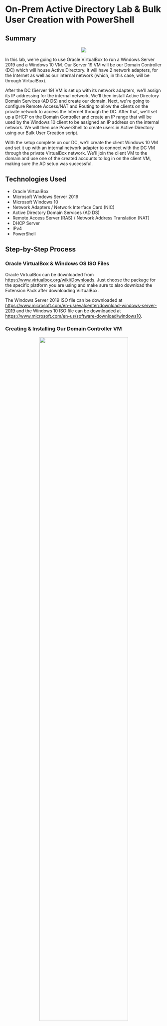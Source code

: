 # On-Prem Active Directory Lab & Bulk User Creation with PowerShell

## Summary
<div align="center">
	<img src="https://github.com/mohammedshahwan/Active-Directory/blob/main/assets/ADDiagram.png">
</div>

In this lab, we're going to use Oracle VirtualBox to run a Windows Server 2019 and a Windows 10 VM. Our Server 19 VM will be our Domain Controller (DC) which will house Active Directory. It will have 2 network adapters, for the Internet as well as our internal network (which, in this case, will be through VirtualBox).

After the DC (Server 19) VM is set up with its network adapters, we'll assign its IP addressing for the internal network.
We'll then install Active Directory Domain Services (AD DS) and create our domain.
Next, we're going to configure Remote Access/NAT and Routing to allow the clients on the private network to access the Internet through the DC.
After that, we'll set up a DHCP on the Domain Controller and create an IP range that will be used by the Windows 10 client to be assigned an IP address on the internal network.
We will then use PowerShell to create users in Active Directory using our Bulk User Creation script.

With the setup complete on our DC, we'll create the client Windows 10 VM and set it up with an internal network adapter to connect with the DC VM through the private VirtualBox network.
We'll join the client VM to the domain and use one of the created accounts to log in on the client VM, making sure the AD setup was successful.

## Technologies Used
  - Oracle VirtualBox
  - Microsoft Windows Server 2019
  - Microsoft Windows 10
  - Network Adapters / Network Interface Card (NIC)
  - Active Directory Domain Services (AD DS)
  - Remote Access Server (RAS) / Network Address Translation (NAT)
  - DHCP Server
  - IPv4
  - PowerShell

## Step-by-Step Process

### Oracle VirtualBox & Windows OS ISO Files
Oracle VirtualBox can be downloaded from https://www.virtualbox.org/wiki/Downloads. Just choose the package for the specific platform you are using and make sure to also download the Extension Pack after downloading VirtualBox.

The Windows Server 2019 ISO file can be downloaded at https://www.microsoft.com/en-us/evalcenter/download-windows-server-2019 and the Windows 10 ISO file can be downloaded at https://www.microsoft.com/en-us/software-download/windows10.

### Creating & Installing Our Domain Controller VM
<div align="center">
	<img width = "75%" src="https://github.com/mohammedshahwan/Active-Directory/blob/main/assets/AD1.png">
</div>

To get started, we'll open VirtualBox and create a new VM. To keep things simple, I'll name it "Domain Controller". Since we're starting with the Domain Controller, we'll select the Windows Server 2019 ISO file and continue with the setup. In this lab, the default settings of 2048 MB (2 GB) of memory & 1 CPU processor (as well as the other default configurations) will be used, but it can be increased as desired.

<div align="center">
	<img width = "49%" src="https://github.com/mohammedshahwan/Active-Directory/blob/main/assets/AD2.png">
  <img width = "49%" src="https://github.com/mohammedshahwan/Active-Directory/blob/main/assets/AD3.png">
</div>

With the DC VM created, before running it, we'll go to the VM "Network" settings. The default first network adapter uses NAT, which will be the Internet-dedicated adapter for the DC. We will also add a second adapter for the internal network, which will connect to the client VM through VirtualBox.

<div align="center">
	<img width = "75%" src="https://github.com/mohammedshahwan/Active-Directory/blob/main/assets/AD4.png">
</div>

With the network configurations complete, we'll open the DC VM and go through the Windows Server 2019 installation.

We'll be using one of the "Desktop Experience" OS options, the <b>Standard Evaluation (Desktop Experience)</b> OS was used in this lab. Then, we'll continue with the <b>Custom</b> installation since we're installing the OS from scratch.

Lastly, we'll be asked to make a password for the default admin account, then the installation would be complete and we can log in with the password we just created.

<div align="center">
	<img width = "75%" src="https://github.com/mohammedshahwan/Active-Directory/blob/main/assets/AD5.png">
</div>

<b>Extra</b>: For a smoother experience on the GUI, go to the "Devices" dropdown menu on VirtualBox and select "Insert Guest Additions CD Image". Then, we'll go to the Files Explorer on our DC VM and go to "This PC". In the VirtualBox Guest Additions drive, we'll run the amd64 application and install the additions. The VM will restart and the interface should be smoother.

### IP Addressing
<div align="center">
	<img src="https://github.com/mohammedshahwan/Active-Directory/blob/main/assets/AD6.png">
</div>

Now, we'll need to check which adapter is the Internet-dedicated/internal one, so we'll go to <b>"Network Connections"</b> and check the <b>Status</b> of either of the two network adapters shown.

<div align="center">
	<img width = "60%" src="https://github.com/mohammedshahwan/Active-Directory/blob/main/assets/AD7.png">
</div>

In this case, the network adapter we checked is the internal network adapter. If it was the Internet-dedicated adapter, the IP address would've been 10.x.x.x instead.

<div align="center">
	<img src="https://github.com/mohammedshahwan/Active-Directory/blob/main/assets/AD8.png">
</div>

Now that we know which is which, we'll rename them appropriately so we can easily know which adapter it is later on.

<div align="center">
	<img width = "75%" src="https://github.com/mohammedshahwan/Active-Directory/blob/main/assets/AD9.png">
</div>

Next, we'll give an IP address to our internal adapter. In the internal adapter's <b>Properties</b>, we'll go to the <b>IPv4 Properties</b> and assign it an <b>IP address</b> of 172.16.0.1 and <b>Subnet mask</b> of 255.255.255.0 as seen in the diagram shown in the Summary section. We won't assign a <b>Default gateway</b> because the DC itself will serve as the default gateway. We'll also assign a <b>Preferred DNS server address</b> of 127.0.0.1, which is just a loop-back address that refers back to itself (alternatively, we can use the 172.16.0.1 address again as well).

<div align="center">
	<img width = "60%" src="https://github.com/mohammedshahwan/Active-Directory/blob/main/assets/AD10.png">
</div>

We'll also be renaming the PC for convenience, which will prompt the device to restart.

### Installing Active Directory Domain Services (AD DS) & Creating a Domain
<div align="center">
	<img width = "75%" src="https://github.com/mohammedshahwan/Active-Directory/blob/main/assets/AD11.png">
</div>

First, we'll go to the <b>Server Manager Dashboard</b> and <b>Add roles & features</b>. We'll be asked about the installation type, which should be the default-selected <b>Role-based or feature-based installation</b>, as well as which server we want to install it on.

<div align="center">
	<img width = "75%" src="https://github.com/mohammedshahwan/Active-Directory/blob/main/assets/AD12.png">
</div>

We're going to be installing <b>Active Directory Domain Services</b>, as well as the additional features we are prompted to add with it as seen in the image (continue through the prompts and install).

<div align="center">
	<img src="https://github.com/mohammedshahwan/Active-Directory/blob/main/assets/AD13.png">
</div>

Back on the <b>Dashboard</b>, we'll see this flag appear. Even though we installed AD DS, we haven't created the domain yet, so we'll need to configure it.

<div align="center">
	<img width = "75%" src="https://github.com/mohammedshahwan/Active-Directory/blob/main/assets/AD14.png">
</div>

We want to <b>Add a new forest</b>, and then we can use any domain name, in this case, "ad-domain.com". We'll then be prompted for a password and can continue through the prompts to install, which will restart the device.

<div align="center">
	<img width = "30%" src="https://github.com/mohammedshahwan/Active-Directory/blob/main/assets/AD15.png">
</div>

As we can see when logging back in, the account is now associated with the domain.

### Creating a Dedicated (Domain) Admin account 
<div align="center">
	<img width = "50%" src="https://github.com/mohammedshahwan/Active-Directory/blob/main/assets/AD16.png">
</div>

In the start menu, we'll go to <b>Active Directory Users and Computers</b> in the <b>Windows Administrative Tools</b> folder.

<div align="center">
	<img width = "50%" src="https://github.com/mohammedshahwan/Active-Directory/blob/main/assets/AD17.png">
  <img width = "40%" src="https://github.com/mohammedshahwan/Active-Directory/blob/main/assets/AD18.png">
</div>

Here, we're going to create a new <b>Organizational Unit</b> under our domain and name it "<b>_ADMINS</b>".

<div align="center">
	<img width = "50%" src="https://github.com/mohammedshahwan/Active-Directory/blob/main/assets/AD19.png">
  <img width = "40%" src="https://github.com/mohammedshahwan/Active-Directory/blob/main/assets/AD20.png">
</div>

Now, we're going to create a new <b>User</b> in <b>_ADMINS</b>. In this example, I'll just be using my name and a common-form username for an admin account. In the next window, we'll be prompted for a password (for the lab, we'll select the <b>Password never expires</b> option as it's not relevant to this lab).

<div align="center">
	<img width = "49%" src="https://github.com/mohammedshahwan/Active-Directory/blob/main/assets/AD21.png">
  <img width = "49%" src="https://github.com/mohammedshahwan/Active-Directory/blob/main/assets/AD22.png">
</div>
The account isn't an admin account yet, so we'll go to the account's <b>Properties</b> in the <b>_ADMINS</b> folder and make it a member of "<b>Domain Admins</b>"

<b>Note:</b> Make sure to click "Check Names" after typing "domain admins" in the text box.

<div align="center">
	<img width = "75%" src="https://github.com/mohammedshahwan/Active-Directory/blob/main/assets/AD23.png">
</div>

Now, we can sign out of the default administrator account and log in to our newly created domain admin account.

### Installing a Remote Access Server (RAS) and NAT
The purpose of installing RAS/NAT is to allow the client machine (Windows 10 VM) to connect to the domain controller through the internal (private) network, and be able to access the Internet through the domain controller.

<div align="center">
	<img width = "49%" src="https://github.com/mohammedshahwan/Active-Directory/blob/main/assets/AD24.png">
  <img width = "49%" src="https://github.com/mohammedshahwan/Active-Directory/blob/main/assets/AD25.png">
</div>

Now that we're signed in on our domain admin account, we'll go to the <b>Server Manager Dashboard</b> and <b>Add roles and features</b>. This time, the role we'll be adding is <b>Remote Access</b>.

In the <b>Role Services</b> section, we'll install <b>Routing</b> and add features, which auto-selects <b>DirectAccess and VPN (RAS)</b> as well, and then we'll continue to install the new role.

<div align="center">
	<img width = "30%" src="https://github.com/mohammedshahwan/Active-Directory/blob/main/assets/AD26.png">
  <img width = "60%" src="https://github.com/mohammedshahwan/Active-Directory/blob/main/assets/AD27.png">
</div>

Now, we'll want to select <b>Routing and Remote Access</b> in the <b>Tools</b> bar and configure and enable it for the local machine (domain controller) that we are working with.
<div align="center">
	<img src="https://github.com/mohammedshahwan/Active-Directory/blob/main/assets/AD28.png">
  <img src="https://github.com/mohammedshahwan/Active-Directory/blob/main/assets/AD29.png">
</div>

We'll be configuring a <b>NAT</b> and selecting the previously-labeled public interface that is facing the Internet.

<div align="center">
	<img width = "30%" src="https://github.com/mohammedshahwan/Active-Directory/blob/main/assets/AD30.png">
</div>

After completing the RAS setup, the local domain controller server in the <b>Routing and Remote Access</b> window should appear configured with a dropdown option.

### Setting Up a DHCP Server on the Domain Controller
The DHCP server will allow clients to get an IP address and connect to the Internet through our server from the private network they will be on. 

<div align="center">
	<img width = "75%" src="https://github.com/mohammedshahwan/Active-Directory/blob/main/assets/AD31.png">
</div>

We'll return back to the <b>Server Manager Dashboard</b> and <b>Add roles and features</b>. We'll add the <b>DHCP Server</b> role and its features, then continue to install it.

<div align="center">
	<img width = "49%" src="https://github.com/mohammedshahwan/Active-Directory/blob/main/assets/AD32.png">
  <img width = "49%" src="https://github.com/mohammedshahwan/Active-Directory/blob/main/assets/AD33.png">
</div>

With the role now installed, we'll select <b>DHCP</b> in the <b>Tools</b> bar and create a new scope in the <b>IPv4</b> subcategory of our DHCP server.

<div align="center">
	<img width = "49%" src="https://github.com/mohammedshahwan/Active-Directory/blob/main/assets/AD34.png">
  <img width = "49%" src="https://github.com/mohammedshahwan/Active-Directory/blob/main/assets/AD35.png">
</div>

We'll be creating a range from 172.16.0.100 to 172.16.0.200, so I'll use that as the name to keep it simple. These will be the start and end IP addresses, and the subnet mask is 255.255.255.0 (a length of /24).

We don't have any exclusions in this lab, however, any IP addresses to be excluded from the range would be configured in the next window.

<div align="center">
	<img width = "50%" src="https://github.com/mohammedshahwan/Active-Directory/blob/main/assets/AD36.png">
</div>

Next, we are prompted about the lease duration limit. The lease duration is how long a client will occupy an IP address from the chosen range before the IP address can be assigned to a client again. In this lab, we'll keep it at the default 8 days.

This can be changed to suit business needs, for example, a cafe may have a shorter lease duration (~2 hours) so that IP addresses aren't occupied by customers who aren't there anymore and a corporate office environment may have a longer duration since an employees will be using a given client repetitively over longer periods of time. 

<div align="center">
	<img width = "49%" src="https://github.com/mohammedshahwan/Active-Directory/blob/main/assets/AD37.png">
  <img width = "49%" src="https://github.com/mohammedshahwan/Active-Directory/blob/main/assets/AD38.png">
</div>

Here, we are asked if we want to configure the DHCP options for the scope. This is what tells our clients what servers to use for the default gateway and for DNS. We want this, so we'll select Yes and use the domain controller's IP address of 172.16.0.1 (make sure to click "Add").

<div align="center">
	<img src="https://github.com/mohammedshahwan/Active-Directory/blob/main/assets/AD39.png">
</div>

Next, it will ask what we want to use as our domain server. It should already be pre-filled with the <b>ad-domain.com</b> domain we created before and the associated IP address (172.16.0.1).

We won't be configuring the WINS server, so we'll continue through the prompts. In the next prompt, we'll choose Yes to activate the scope now and then finish the configuration for the new scope.

<div align="center">
	<img width = "60%" src="https://github.com/mohammedshahwan/Active-Directory/blob/main/assets/AD40.png">
  <img width = "30%" src="https://github.com/mohammedshahwan/Active-Directory/blob/main/assets/AD41.png">
</div>

After the configuration, we'll authorize the DHCP server and refresh it. We've now completed our DHCP and DNS setup.

### AD Bulk User Creation PowerShell Script
<div align="center">
	<img src="https://github.com/mohammedshahwan/Active-Directory/blob/main/assets/Bulk%20Script.png">
</div>
Before continuing, I'll explain the functionality of the PowerShell script that will be used in the next section.

#### - User's First Password
<div align="center">
	<img width = "60%" src="https://github.com/mohammedshahwan/Active-Directory/blob/main/assets/Bulk1.png">
</div>

When an account is created, the user is typically given a password that they would change after their initial login. 

For this lab, we're assigning a simple password for demonstration purposes. We then have to convert the password into a secure string that PowerShell can then use later in the script when actually creating the user-account in Active Directory.

#### - Making a "User" Organizational Unit in Active Directory
<div align="center">
	<img width = "80%" src="https://github.com/mohammedshahwan/Active-Directory/blob/main/assets/Bulk2.png">
</div>

Here, we are just creating an organizational unit, being "<b>_USERS</b>" in the Active Directory Users and Computers section on the Domain Controller (this is similar to the "<b>_ADMINS</b>" organizational unit we created previously).

After we run the script, the change would appear on the Domain Controller as seen in the image below.
<div align="center">
	<img width = "50%" src="https://github.com/mohammedshahwan/Active-Directory/blob/main/assets/BulkAD.png">
</div>

#### - Creating the User-Accounts
<div align="center">
	<img src="https://github.com/mohammedshahwan/Active-Directory/blob/main/assets/Bulk3.png">
</div>

The final part of the script is a loop that can be broken down into 3 parts.

##### 1) Getting the Users' First & Last Names
<div align="center">
	<img width = "50%" src="https://github.com/mohammedshahwan/Active-Directory/blob/main/assets/Bulk4.png">
</div>

Here, we have a "<b>names.txt</b>" file which is a list of our users' first and last names. The file is assigned to a variable and then the first/last name pairs are extracted. A temporary variable (<b>$user</b>) will be assigned to represent the "first intitial + last name" of each user, which will end up being a user's username in most cases.

<b>Note:</b> The filename in script should be changed to the actual file's name if it is different, as well as accounting for the filepath.

##### 2) Username Duplicates
<div align="center">
	<img width = "80%" src="https://github.com/mohammedshahwan/Active-Directory/blob/main/assets/Bulk5.png">
</div>

There will be some instances where a user's "first intitial + last name" combination is the same as another user. In this section, we are checking our list in the (<b>$user</b>) variable to find any combinations that were the same between different users.

If the combination has no matches, then it becomes the user's username (<b>$username</b>).

If a match is found, then an incremental number is added to the end of the combination to create a unique username (<b>$username</b>).

##### 3) Creating the Account
<div align="center">
	<img src="https://github.com/mohammedshahwan/Active-Directory/blob/main/assets/Bulk6.png">
</div>

Finally, new user-accounts are created in Active Directory using all the information and variables we have gathered and created, and are stored in the <b>_USERS</b> organizational unit on the Domain Controller. The user's will have a unique username associated to their first and last name, and the initial password we set up previously is assigned to the account.

<b>Note:</b> On the last line, I added an option so that the password doesn't expire/does not need to be changed after the first sign-in. This was for lab-purposes and would not be replicated in actual environments.

### Creating Users (in Bulk) in Active Directory with a PowerShell Script
We'll be using our ((AD Bulk User Creation))<Link to Script?> script to create over 1200 users from a "<b>names.txt</b>" file which contains the first and last names of 1200+ users.

<div align="center">
	<img width = "75%" src="https://github.com/mohammedshahwan/Active-Directory/blob/main/assets/AD42.png">
</div>

To run the PowerShell script, we'll first need to go to <b>Windows PowerShell</b> in the start menu and run <b>Windows PowerShell ISE</b> as administrator. 

<div align="center">
	<img width = "75%" src="https://github.com/mohammedshahwan/Active-Directory/blob/main/assets/AD43.png">
</div>

To bypass the restrictions, and given that this is a lab environment, we'll remove any restrictions on running PowerShell scripts and change directories to where the "<b>names.txt</b>" file is located, as shown in the image above.

<div align="center">
	<img width = "49%" src="https://github.com/mohammedshahwan/Active-Directory/blob/main/assets/AD44.png">
  <img width = "49%" src="https://github.com/mohammedshahwan/Active-Directory/blob/main/assets/AD45.png">
</div>

I'll add my name to the top of the list and we can run the bulk user creation script.

With this, we are ready to create and use a client machine with one of the user accounts.

### Creating & Installing the Client VM
<div align="center">
	<img width = "70%" src="https://github.com/mohammedshahwan/Active-Directory/blob/main/assets/AD46.png">
</div>

Just as with the Domain Controller VM, we'll be selecting an ISO file to use for this VM, however, we'll be using the Windows 10 ISO this time. Since this is the client machine, I'll name it "CLIENT1". Same as before, we'll use 2048 MB (2 GB) of memory and 1 CPU core (can increase these options as desired for smoother function). We'll continue with the VM creation using the default settings.

<div align="center">
	<img width = "60%" src="https://github.com/mohammedshahwan/Active-Directory/blob/main/assets/AD47.png">
</div>

Before opening the VM and installing Windows, we'll go into the CLIENT1 VM's Network settings. This machine will be connecting to the Domain Controller through the internal (private) network, so we'll change the adapter settings to fit that. We are only configuring 1 adapter for this machine, unlike the 2 on the Domain Controller VM.

<div align="center">
	<img width = "49%" src="https://github.com/mohammedshahwan/Active-Directory/blob/main/assets/AD48.png">
  <img width = "49%" src="https://github.com/mohammedshahwan/Active-Directory/blob/main/assets/AD49.png">
</div>

We can now open our VM and go through the installation. When prompted we can select "I don't have a product key" (since I don't...), and we'll be using the <b>Windows 10 Pro</b> OS (make sure not to select Windows 10 Home since we can't join the domain with it). Then, we'll continue with the <b>Custom</b> installation since we're installing this OS onto an empty hard drive as well.

When prompted to select a network, we'll select that we don't have internet. We'll be continuing with the "limited setup"/"using for home" options since we're making a local account and not creating a Microsoft account.

Finally, we make an initial "user" account by giving it a name and, optionally, a password.

Our installation is now complete.

### Client Configurations
<div align="center">
	<img width = "75%" src="https://github.com/mohammedshahwan/Active-Directory/blob/main/assets/AD50.png">
</div>

After logging into our client machine, we can open Command Prompt and test our connections by pinging a website like Google and pinging the domain. This shows that the network connections from the diagram shown in the Summary section are all functional.

<div align="center">
	<img width = "50%" src="https://github.com/mohammedshahwan/Active-Directory/blob/main/assets/AD51.png">
</div>

We'll be renaming the client-host and adding it to the domain, so <b>System</b> in the <b>Settings</b> and scroll down to the <b>Rename this PC (advanced)</b> setting.

<div align="center">
	<img width = "45%" src="https://github.com/mohammedshahwan/Active-Directory/blob/main/assets/AD52.png">
  <img width = "40%" src="https://github.com/mohammedshahwan/Active-Directory/blob/main/assets/AD53.png">
</div>

There, we will select <b>Change</b>, where we can rename the computer to "CLIENT1" while adding it as a member of our domain (ad-domain.com).

We'll be prompted for the user/pass of an account that is a member of the domain. Here, we can use one of the <b>_USER</b> accounts we created using our PowerShell script (though the domain admin account created would work as well). The client will then restart.

<div align="center">
	<img width = "75%" src="https://github.com/mohammedshahwan/Active-Directory/blob/main/assets/AD54.png">
</div>

When logging back in, we'll use the account we entered in the previous step.

<div align="center">
	<img src="https://github.com/mohammedshahwan/Active-Directory/blob/main/assets/AD55.png">
</div>

We can then open Command Prompt and confirm that we are now logged in with a user that is a member of the domain.

### Confirmation at the Domain Controller
<div align="center">
	<img width = "49%" src="https://github.com/mohammedshahwan/Active-Directory/blob/main/assets/AD56.png">
  <img width = "49%" src="https://github.com/mohammedshahwan/Active-Directory/blob/main/assets/AD57.png">
</div>

If we check back on the Domain Controller machine, we'll see in the <b>DHCP</b> server that a lease has been granted to our CLIENT1 machine.

We can also check in <b>Active Directory Users and Computers</b>, and we'll find that the client VM is listed under the Computers section since it was joined to the domain.

